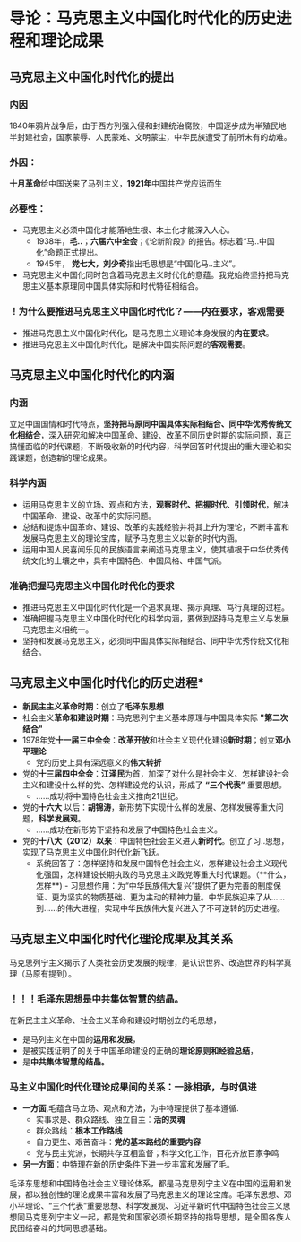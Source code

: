 # 导论：马克思主义中国化时代化的历史进程和理论成果
## 马克思主义中国化时代化的提出
### 内因
1840年鸦片战争后，由于西方列强入侵和封建统治腐败，中国逐步成为半殖民地半封建社会，国家蒙辱、人民蒙难、文明蒙尘，中华民族遭受了前所未有的劫难。
### 外因：
**十月革命**给中国送来了马列主义，**1921年**中国共产党应运而生
### 必要性：
- 马克思主义必须中国化才能落地生根、本土化才能深入人心。
	- 1938年，**毛..**；**六届六中全会**；《论新阶段》的报告。标志着“马..中国化”命题正式提出。
	- 1945年， **党七大，刘少奇**指出毛思想是“中国化马..主义”。
- 马克思主义中国化同时包含着马克思主义时代化的意蕴。我党始终坚持把马克思主义基本原理同中国具体实际和时代特征相结合。

### ！为什么要推进马克思主义中国化时代化？——内在要求，客观需要
- 推进马克思主义中国化时代化，是马克思主义理论本身发展的**内在要求**。
- 推进马克思主义中国化时代化，是解决中国实际问题的**客观需要**。
## 马克思主义中国化时代化的内涵
### 内涵
立足中国国情和时代特点，**坚持把马原同中国具体实际相结合、同中华优秀传统文化相结合**，深入研究和解决中国革命、建设、改革不同历史时期的实际问题，真正搞懂面临的时代课题，不断吸收新的时代内容，科学回答时代提出的重大理论和实践课题，创造新的理论成果。
### 科学内涵
- 运用马克思主义的立场、观点和方法，**观察时代、把握时代、引领时代**，解决中国革命、建设、改革中的实际问题。
- 总结和提炼中国革命、建设、改革的实践经验并将其上升为理论，不断丰富和发展马克思主义的理论宝库，赋予马克思主义以新的时代内涵。
- 运用中国人民喜闻乐见的民族语言来阐述马克思主义，使其植根于中华优秀传统文化的土壤之中，具有中国特色、中国风格、中国气派。
### 准确把握马克思主义中国化时代化的要求
- 推进马克思主义中国化时代化是一个追求真理、揭示真理、笃行真理的过程。
- 准确把握马克思主义中国化时代化的科学内涵，要做到坚持马克思主义与发展马克思主义相统一。
- 坚持和发展马克思主义，必须同中国具体实际相结合、同中华优秀传统文化相结合。
## 马克思主义中国化时代化的历史进程*
- **新民主主义革命时期**：创立了**毛泽东思想**
- 社会主义**革命和建设时期**：马克思列宁主义基本原理与中国具体实际 **"第二次结合"**
- 1978年党**十一届三中全会**：**改革开放**和社会主义现代化建设**新时期**；创立**邓小平理论**
	- 党的历史上具有深远意义的**伟大转折**
- 党的**十三届四中全会**：**江泽民**为首，加深了对什么是社会主义、怎样建设社会主义和建设什么样的党、怎样建设党的认识，形成了 **“三个代表”** 重要思想。
	- ……成功将中国特色社会主义推向21世纪。
- 党的**十六大** 以后：**胡锦涛**，新形势下实现什么样的发展、怎样发展等重大问题，**科学发展观**。
	- ……成功在新形势下坚持和发展了中国特色社会主义。
- 党的**十八大（2012）以来**：中国特色社会主义进入**新时代**。创立了习..思想，实现了马克思主义中国化时代化新飞跃。
	- 系统回答了：怎样坚持和发展中国特色社会主义，怎样建设社会主义现代化强国，怎样建设长期执政的马克思主义政党等重大时代课题。（\*\*什么，怎样\*\*)	- 习思想作用：为“中华民族伟大复兴”提供了更为完善的制度保证、更为坚实的物质基础、更为主动的精神力量。中华民族迎来了从……到……的伟大进程，实现中华民族伟大复兴进入了不可逆转的历史进程。
## 马克思主义中国化时代化理论成果及其关系
马克思列宁主义揭示了人类社会历史发展的规律，是认识世界、改造世界的科学真理（马原有提到）。
### ！！！毛泽东思想是中共集体智慧的结晶。
在新民主主义革命、社会主义革命和建设时期创立的毛思想，
- 是马列主义在中国的**运用和发展**，
- 是被实践证明了的关于中国革命建设的正确的**理论原则和经验总结**，
- 是**中共集体智慧的结晶。**
### 马主义中国化时代化理论成果间的关系：一脉相承，与时俱进

- **一方面**,毛蕴含马立场、观点和方法，为中特理提供了基本遵循.
	- 实事求是、群众路线、独立自主：**活的灵魂**
	- 群众路线：**根本工作路线**
	- 自力更生、艰苦奋斗：**党的基本路线的重要内容**
	- 党与民主党派，长期共存互相监督；科学文化工作，百花齐放百家争鸣
- **另一方面**：中特理在新的历史条件下进一步丰富和发展了毛。

毛泽东思想和中国特色社会主义理论体系，都是马克思列宁主义在中国的运用和发展，都以独创性的理论成果丰富和发展了马克思主义的理论宝库。毛泽东思想、邓小平理论、“三个代表”重要思想、科学发展观、习近平新时代中国特色社会主义思想同马克思列宁主义一起，都是党和国家必须长期坚持的指导思想，是全国各族人民团结奋斗的共同思想基础。